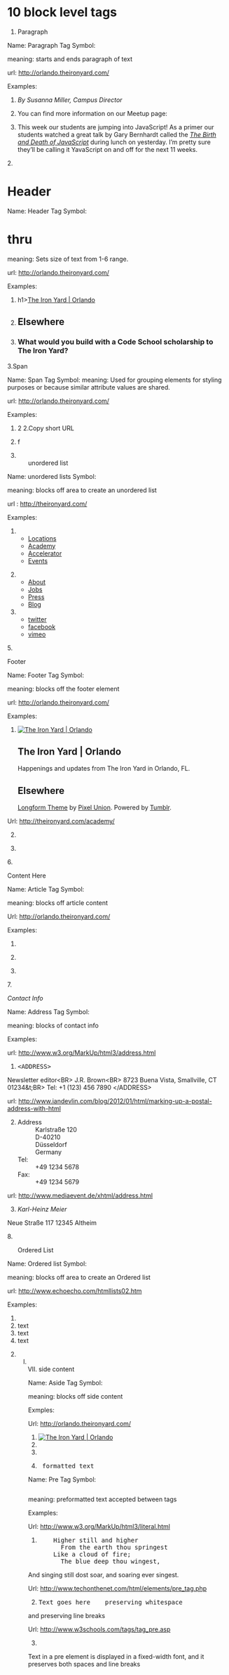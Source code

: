 <h1>10 block level tags</h1>

1. <p> Paragraph </p>

Name: Paragraph Tag
Symbol: <p> </p>
meaning: starts and ends paragraph of text

url: http://orlando.theironyard.com/


Examples:

1. <p><em>By Susanna Miller, Campus Director</em></p>

2. <p>You can find more information on our Meetup page: </p>

3. <p>This week our students are jumping into JavaScript! As a primer our students watched a great talk by Gary Bernhardt called the <em><a href="https://www.destroyallsoftware.com/talks/the-birth-and-death-of-javascript">The Birth and Death of JavaScript</a> </em>during lunch on yesterday. I&#8217;m pretty sure they&#8217;ll be calling it YavaScript on and off for the next 11 weeks.</p>



2.<h1>Header</h6>

Name: Header Tag
Symbol: <h1> thru </h6>
meaning: Sets size of text from 1-6 range.

url: http://orlando.theironyard.com/

Examples:

1. h1><a href="/">The Iron Yard | Orlando</a></h1>

2. <h2>Elsewhere</h2>

3. <h3><strong>What would you build with a Code School scholarship to The Iron Yard?</strong></h3>



3.<span>Span</span>

Name: Span Tag
Symbol: <span></span>
meaning: Used for grouping elements for styling purposes or because similar attribute values are shared.

url: http://orlando.theironyard.com/

Examples:

1. <span class="icon">2</span>
2.<span class="label">Copy short URL</span>
3. <span class="icon">f</span>



4. <ul>unordered list</ul>

Name: unordered lists
Symbol: <ul> </ul>
meaning: blocks off area to create an unordered list

url : http://theironyard.com/

Examples:

 1. <ul>
                  <li><a href="/locations">Locations</a></li>
                  <li><a href="/academy">Academy</a></li>
                  <li><a href="/accelerator">Accelerator</a></li>
                  <li><a href="/events">Events</a></li>
                </ul>
              </div>
              <div class="secondary-nav">
</ul>


2. <ul>
                  <li><a href="/about">About</a></li>
                  <li><a href="/jobs">Jobs</a></li>
                  <li><a href="/press">Press</a></li>
                  <li><a href="http://blog.theironyard.com">Blog</a></li>
                </ul>

 3. <ul>
              <li><a href="http://twitter.com/theironyard" class="ss-icon">twitter</a></li>
              <li><a href="http://facebook.com/theironyard" class="ss-icon">facebook</a></li>
              <li><a href="http://vimeo.com/theironyard" class="ss-icon">vimeo	</a></li>
            </ul>	




5.<footer>Footer</footer>

Name: Footer Tag
Symbol: <footer></footer>
meaning: blocks off the footer element


url: http://orlando.theironyard.com/

Examples:

1. <footer>
    <div class="footer-wrap content-wrap clearfix">
      <aside class="sidebar">
        <div class="avatar-wrap">
          <a href="/"><img alt="The Iron Yard | Orlando" src="http://33.media.tumblr.com/avatar_31b8d8bf579d_64.png" /></a>
        </div>
      </aside>
      <div class="content">
        <h2 class="secondary-title">The Iron Yard | Orlando</h2>
        <div class="blog-description">Happenings and updates from The Iron Yard in Orlando, FL.</div><div class="social-icons module clearfix">
          <h2>Elsewhere</h2>
          <div class="wrap"></div>
        </div><div class="attribution">
          <a href="http://www.pixelunion.net/themes/longform">Longform Theme</a>&nbsp;by&nbsp;<a href="http://www.pixelunion.net">Pixel Union</a>. Powered by&nbsp;<a href="http://www.tumblr.com">Tumblr</a>.</div>
      </div>
    </div>
  </footer>

Url: http://theironyard.com/academy/

2. <div class="footer">

3. <div class="footer-nav">



6.<article> Content Here</article>

Name: Article Tag
Symbol: <article></article>
meaning: blocks  off article content

Url:  http://orlando.theironyard.com/

Examples:

1. <article class="post type-text" id="100189034319"><div class="clearfix rte">

2. <article class="post type-text" id="97086023659">

3.  <article class="post type-text" id="98822138374"><div class="clearfix rte">



7.<address> Contact Info</address>

Name: Address Tag
Symbol: <address></address>
meaning: blocks of contact info

Examples:

url: http://www.w3.org/MarkUp/html3/address.html

1. <PRE>&lt;ADDRESS&gt;
Newsletter editor&lt;BR&gt;
J.R. Brown&lt;BR&gt;
8723 Buena Vista, Smallville, CT 01234&t;BR&gt;
Tel: +1 (123) 456 7890
&lt;/ADDRESS&gt;</PRE>

url: http://www.iandevlin.com/blog/2012/01/html/marking-up-a-postal-address-with-html

2. <dl> 
   <dt>Address</dt> 
   <dd>Karlstraße 120</dd> 
   <dd>D-40210</dd> 
   <dd>Düsseldorf</dd> 
   <dd>Germany</dd> 
   <dt>Tel:</dt> 
   <dd>+49 1234 5678</dd> 
   <dt>Fax:</dt> 
   <dd>+49 1234 5679</dd>    
</dl>

url: http://www.mediaevent.de/xhtml/address.html

3. <address style="white-space: pre">Karl-Heinz Meier
Neue Straße 117
12345 Altheim
</address> 


8.<ol>Ordered List</ol>

Name: Ordered list
Symbol: <ol> </ol>
meaning: blocks off area to create an Ordered list

url: http://www.echoecho.com/htmllists02.htm

Examples:

1. <ol>
<li>text</li>
<li>text</li>
<li>text</li>
</ol>

2. <ol type="I">

3. <ol type="I" start="7">


9. <aside> side content</aside>

Name: Aside Tag
Symbol: <aside></aside>
meaning: blocks off side content

Exmples:

Url: http://orlando.theironyard.com/

1.    <aside class="sidebar">
        <div class="avatar-wrap">
          <a href="/"><img alt="The Iron Yard | Orlando" src="http://33.media.tumblr.com/avatar_31b8d8bf579d_64.png" /></a>
        </div>
      </aside>


2. <aside class="sidebar"><div class="avatar-wrap">


3. <aside class="metadata clearfix">


10. <pre> formatted text</pre>

Name: Pre Tag
Symbol: <pre></pre>
meaning: preformatted text accepted between tags


Examples:

Url: http://www.w3.org/MarkUp/html3/literal.html

1. <PRE>
       Higher still and higher
         From the earth thou springest
       Like a cloud of fire;
         The blue deep thou wingest,
And singing still dost soar, and soaring ever singest.</PRE>


Url: http://www.techonthenet.com/html/elements/pre_tag.php

2. <pre>Text goes here    preserving whitespace
and preserving line breaks</pre>


Url: http://www.w3schools.com/tags/tag_pre.asp

3. <pre>
Text in a pre element
is displayed in a fixed-width
font, and it preserves
both      spaces and
line breaks
</pre>


